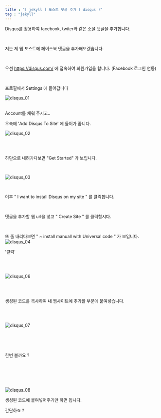 ```yaml
---
title : "[ jekyll ] 포스트 댓글 추가 ( disqus )"
tag : "jekyll"
---
```


Disqus를 활용하여 facebook, twiter와 같은 소셜 댓글을 추가합니다.

<br>

저는 제 웹 포스트에 페이스북 댓글을 추가해보겠습니다.

<br>



우선 https://disqus.com/ 에 접속하여 회원가입을 합니다. (Facebook 로그인 연동)

<br>

프로필에서 Settings 에 들어갑니다

![disqus_01](https://user-images.githubusercontent.com/46040293/67728138-72539d00-fa2f-11e9-8156-ae66743da3d3.png)

<br>Account를 채워 주시고..

우측에 'Add Disqus To Site' 에 들어가 줍니다.

![disqus_02](https://user-images.githubusercontent.com/46040293/67728139-741d6080-fa2f-11e9-8ad2-e97943fa6350.png)

<br>

<br>

하단으로 내려가다보면 "Get Started" 가 보입니다.

<br>

![disqus_03](https://user-images.githubusercontent.com/46040293/67728140-754e8d80-fa2f-11e9-83e6-3abfb15e48b1.png)

<br>

이후 " I want to install Disqus on my site " 를 클릭합니다.

<br>

댓글을 추가할 웹 url을 넣고 " Create Site " 를 클릭합시다.

<br>

또 좀 내리다보면 " ~ install manuall with Universal code " 가 보입니다.
![disqus_04](https://user-images.githubusercontent.com/46040293/67728142-75e72400-fa2f-11e9-9483-31a52cfb1f41.png)

'클릭'

<br>

<br>

![disqus_06](https://user-images.githubusercontent.com/46040293/67728144-77185100-fa2f-11e9-9604-b285367ccf38.png)

<br>

<br>

생성된 코드를 복사하여 내 웹사이트에 추가할 부분에 붙여넣습니다.

<br>

<br>

![disqus_07](https://user-images.githubusercontent.com/46040293/67728146-797aab00-fa2f-11e9-99ef-9606d7f78291.png)

<br>

<br>

<br>

한번 볼까요 ?

<br>

<br>

<br>

<br>

![disqus_08](https://user-images.githubusercontent.com/46040293/67728147-7a134180-fa2f-11e9-9e20-f24298c0a4ba.png)

생성된 코드에 붙여넣어주기만 하면 됩니다.

간단하죠 ?

